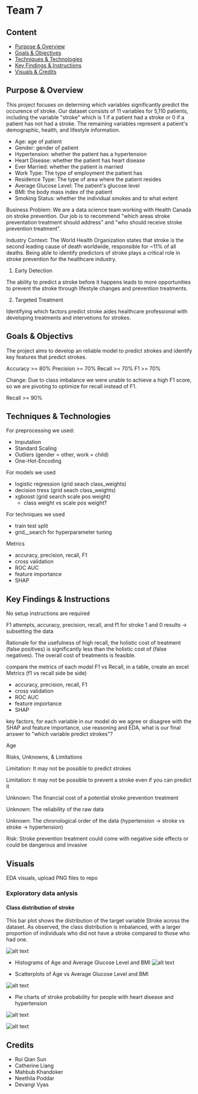 # Team 7 

## Content

* [Purpose & Overview](#purpose--overview)
* [Goals & Objectives](#goals--objectives)
* [Techniques & Technologies](#techniques--technologies)
* [Key Findings & Instructions](#keyfindings--instructions)
* [Visuals & Credits](#visuals--contacts)

## Purpose & Overview
This project focuses on determing which variables significantly predict the occurence of stroke. Our dataset consists of 11 variables for 5,110 patients, including the variable "stroke" which is 1 if a patient had a stroke or 0 if a patient has not had a stroke. The remaining variables represent a patient's demographic, health, and lifestyle information.

* Age: age of patient
* Gender: gender of patient
* Hypertension: whether the patient has a hypertension
* Heart Disease: whether the patient has heart disease
* Ever Married: whether the patient is married
* Work Type: The type of employment the patient has
* Residence Type: The type of area where the patient resides
* Average Glucose Level: The patient's glucose level
* BMI: the body mass index of the patient
* Smoking Status: whether the individual smokes and to what extent

Business Problem:
We are a data science team working with Health Canada on stroke prevention. Our job is to recommend "which areas stroke preventation treatment should address" and "who should receive stroke prevention treatment". 

Industry Context:
The World Health Organization states that stroke is the second leading cause of death worldwide, responsible for ~11% of all deaths. Being able to identify predictors of stroke plays a critical role in stroke prevention for the healthcare industry.

1. Early Detection

The ability to predict a stroke before it happens leads to more opportunities to prevent the stroke through lifestyle changes and prevention treatments.
      
2. Targeted Treatment

Identifying which factors predict stroke aides healthcare professional with developing treatments and intervetions for strokes.

## Goals & Objectivs
The project aims to develop an reliable model to predict strokes and identify key features that predict strokes.

Accuracy >= 80%
Precision >= 70%
Recall >= 70%
F1 >= 70%

Change: Due to class imbalance we were unable to achieve a high F1 score, so we are pivoting to optimize for recall instead of F1.

Recall >= 90%

## Techniques & Technologies

For preprocessing we used:
- Imputation
- Standard Scaling
- Outliers (gender = other, work = child)
- One-Hot-Encoding

For models we used
- logistic regression (grid seach class_weights)
- decision tress (grid seach class_weights)
- xgboost (grid search scale pos weight)
  - class weight vs scale pos weight?

For techniques we used
- train test split
- grid__search for hyperparameter tuning

Metrics
- accuracy, precision, recall, F1
- cross validation
- ROC AUC
- feature importance
- SHAP

## Key Findings & Instructions
No setup instructions are required

F1 attempts, accuracy, precision, recall, and f1 for stroke 1 and 0 results
-> subsetting the data

Rationale for the usefulness of high recall, the holistic cost of treatment (false positives) is significantly less than the holistic cost of (false negatives). The overall cost of treatments is feasible.

compare the metrics of each model F1 vs Recall, in a table, create an excel
Metrics (f1 vs recall side be side)
- accuracy, precision, recall, F1
- cross validation
- ROC AUC
- feature importance
- SHAP

key factors, for each variable in our model do we agree or disagree with the SHAP and feature importance, use reasoning and EDA, what is our final answer to "which variable predict strokes"?

Age

Risks, Unknowns, & Limitations

Limitation: It may not be possible to predict strokes

Limitation: It may not be possible to prevent a stroke even if you can predict it

Unknown: The financial cost of a potential stroke prevention treatment

Unknown: The reliability of the raw data

Unknown: The chronological order of the data (hypertension -> stroke vs stroke -> hypertension)

Risk: Stroke prevention treatment could come with negative side effects or could be dangerous and invasive

## Visuals
EDA visuals, upload PNG files to repo

### Exploratory data anlysis

  #### Class distribution of stroke

  This bar plot shows the distribution of the target variable Stroke across the dataset. As observed, the class distribution is imbalanced, with a larger proportion of individuals who did not have a stroke compared to those who had one.

![alt text](images/distribution.png)

* Histograms of Age and Average Glucose Level and BMI 
![alt text](images/hist.png)

* Scatterplots of Age vs Average Glucose Level and BMI 

![alt text](images/scatterplots.png)

* Pie charts of stroke probability for people with heart disease and hypertension

![alt text](images/hd.png)

![alt text](images/ht.png)

## Credits

* Rui Qian Sun
* Catherine Liang
* Mahbub Khandoker
* Neethila Poddar
* Devangi Vyas